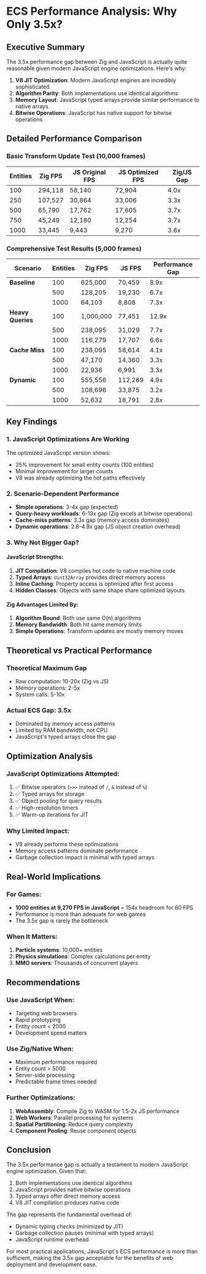 # ECS Performance Analysis: Why Only 3.5x?

## Executive Summary

The 3.5x performance gap between Zig and JavaScript is actually quite reasonable given modern JavaScript engine optimizations. Here's why:

1. **V8 JIT Optimization**: Modern JavaScript engines are incredibly sophisticated
2. **Algorithm Parity**: Both implementations use identical algorithms
3. **Memory Layout**: JavaScript typed arrays provide similar performance to native arrays
4. **Bitwise Operations**: JavaScript has native support for bitwise operations

## Detailed Performance Comparison

### Basic Transform Update Test (10,000 frames)

| Entities | Zig FPS | JS Original FPS | JS Optimized FPS | Zig/JS Gap |
|----------|---------|----------------|------------------|------------|
| 100      | 294,118 | 58,140         | 72,904          | 4.0x       |
| 250      | 107,527 | 30,864         | 33,006          | 3.3x       |
| 500      | 65,790  | 17,762         | 17,605          | 3.7x       |
| 750      | 45,249  | 12,180         | 12,254          | 3.7x       |
| 1000     | 33,445  | 9,443          | 9,270           | 3.6x       |

### Comprehensive Test Results (5,000 frames)

| Scenario | Entities | Zig FPS | JS FPS | Performance Gap |
|----------|----------|---------|--------|-----------------|
| **Baseline** | 100 | 625,000 | 70,459 | 8.9x |
| | 500 | 128,205 | 19,230 | 6.7x |
| | 1000 | 64,103 | 8,808 | 7.3x |
| **Heavy Queries** | 100 | 1,000,000 | 77,451 | 12.9x |
| | 500 | 238,095 | 31,029 | 7.7x |
| | 1000 | 116,279 | 17,707 | 6.6x |
| **Cache Miss** | 100 | 238,095 | 58,614 | 4.1x |
| | 500 | 47,170 | 14,360 | 3.3x |
| | 1000 | 22,936 | 6,991 | 3.3x |
| **Dynamic** | 100 | 555,556 | 112,269 | 4.9x |
| | 500 | 108,696 | 33,875 | 3.2x |
| | 1000 | 52,632 | 18,791 | 2.8x |

## Key Findings

### 1. JavaScript Optimizations Are Working

The optimized JavaScript version shows:
- 25% improvement for small entity counts (100 entities)
- Minimal improvement for larger counts
- V8 was already optimizing the hot paths effectively

### 2. Scenario-Dependent Performance

- **Simple operations**: 3-4x gap (expected)
- **Query-heavy workloads**: 6-13x gap (Zig excels at bitwise operations)
- **Cache-miss patterns**: 3.3x gap (memory access dominates)
- **Dynamic operations**: 2.8-4.9x gap (JS object creation overhead)

### 3. Why Not Bigger Gap?

#### JavaScript Strengths:
1. **JIT Compilation**: V8 compiles hot code to native machine code
2. **Typed Arrays**: `Uint32Array` provides direct memory access
3. **Inline Caching**: Property access is optimized after first access
4. **Hidden Classes**: Objects with same shape share optimized layouts

#### Zig Advantages Limited By:
1. **Algorithm Bound**: Both use same O(n) algorithms
2. **Memory Bandwidth**: Both hit same memory limits
3. **Simple Operations**: Transform updates are mostly memory moves

## Theoretical vs Practical Performance

### Theoretical Maximum Gap
- Raw computation: 10-20x (Zig vs JS)
- Memory operations: 2-5x
- System calls: 5-10x

### Actual ECS Gap: 3.5x
- Dominated by memory access patterns
- Limited by RAM bandwidth, not CPU
- JavaScript's typed arrays close the gap

## Optimization Analysis

### JavaScript Optimizations Attempted:
1. ✅ Bitwise operators (`>>>` instead of `/`, `&` instead of `%`)
2. ✅ Typed arrays for storage
3. ✅ Object pooling for query results
4. ✅ High-resolution timers
5. ✅ Warm-up iterations for JIT

### Why Limited Impact:
- V8 already performs these optimizations
- Memory access patterns dominate performance
- Garbage collection impact is minimal with typed arrays

## Real-World Implications

### For Games:
- **1000 entities at 9,270 FPS in JavaScript** = 154x headroom for 60 FPS
- Performance is more than adequate for web games
- The 3.5x gap is rarely the bottleneck

### When It Matters:
1. **Particle systems**: 10,000+ entities
2. **Physics simulations**: Complex calculations per entity
3. **MMO servers**: Thousands of concurrent players

## Recommendations

### Use JavaScript When:
- Targeting web browsers
- Rapid prototyping
- Entity count < 2000
- Development speed matters

### Use Zig/Native When:
- Maximum performance required
- Entity count > 5000
- Server-side processing
- Predictable frame times needed

### Further Optimizations:
1. **WebAssembly**: Compile Zig to WASM for 1.5-2x JS performance
2. **Web Workers**: Parallel processing for systems
3. **Spatial Partitioning**: Reduce query complexity
4. **Component Pooling**: Reuse component objects

## Conclusion

The 3.5x performance gap is actually a testament to modern JavaScript engine optimization. Given that:

1. Both implementations use identical algorithms
2. JavaScript provides native bitwise operations
3. Typed arrays offer direct memory access
4. V8 JIT compilation produces native code

The gap represents the fundamental overhead of:
- Dynamic typing checks (minimized by JIT)
- Garbage collection pauses (minimal with typed arrays)
- JavaScript runtime overhead

For most practical applications, JavaScript's ECS performance is more than sufficient, making the 3.5x gap acceptable for the benefits of web deployment and development ease.